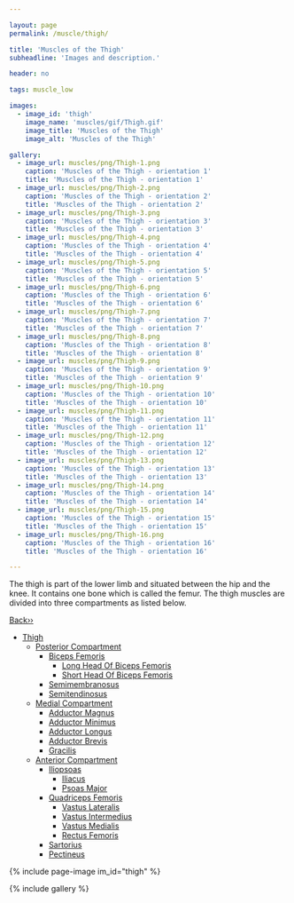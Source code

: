```yaml
---

layout: page
permalink: /muscle/thigh/

title: 'Muscles of the Thigh'
subheadline: 'Images and description.'

header: no

tags: muscle_low

images:
  - image_id: 'thigh'
    image_name: 'muscles/gif/Thigh.gif'
    image_title: 'Muscles of the Thigh'
    image_alt: 'Muscles of the Thigh' 

gallery:
  - image_url: muscles/png/Thigh-1.png
    caption: 'Muscles of the Thigh - orientation 1'
    title: 'Muscles of the Thigh - orientation 1'
  - image_url: muscles/png/Thigh-2.png
    caption: 'Muscles of the Thigh - orientation 2'
    title: 'Muscles of the Thigh - orientation 2'
  - image_url: muscles/png/Thigh-3.png
    caption: 'Muscles of the Thigh - orientation 3'
    title: 'Muscles of the Thigh - orientation 3'
  - image_url: muscles/png/Thigh-4.png
    caption: 'Muscles of the Thigh - orientation 4'
    title: 'Muscles of the Thigh - orientation 4'
  - image_url: muscles/png/Thigh-5.png
    caption: 'Muscles of the Thigh - orientation 5'
    title: 'Muscles of the Thigh - orientation 5'
  - image_url: muscles/png/Thigh-6.png
    caption: 'Muscles of the Thigh - orientation 6'
    title: 'Muscles of the Thigh - orientation 6'
  - image_url: muscles/png/Thigh-7.png
    caption: 'Muscles of the Thigh - orientation 7'
    title: 'Muscles of the Thigh - orientation 7'
  - image_url: muscles/png/Thigh-8.png
    caption: 'Muscles of the Thigh - orientation 8'
    title: 'Muscles of the Thigh - orientation 8'
  - image_url: muscles/png/Thigh-9.png
    caption: 'Muscles of the Thigh - orientation 9'
    title: 'Muscles of the Thigh - orientation 9'
  - image_url: muscles/png/Thigh-10.png
    caption: 'Muscles of the Thigh - orientation 10'
    title: 'Muscles of the Thigh - orientation 10'
  - image_url: muscles/png/Thigh-11.png
    caption: 'Muscles of the Thigh - orientation 11'
    title: 'Muscles of the Thigh - orientation 11'
  - image_url: muscles/png/Thigh-12.png
    caption: 'Muscles of the Thigh - orientation 12'
    title: 'Muscles of the Thigh - orientation 12'
  - image_url: muscles/png/Thigh-13.png
    caption: 'Muscles of the Thigh - orientation 13'
    title: 'Muscles of the Thigh - orientation 13'
  - image_url: muscles/png/Thigh-14.png
    caption: 'Muscles of the Thigh - orientation 14'
    title: 'Muscles of the Thigh - orientation 14'
  - image_url: muscles/png/Thigh-15.png
    caption: 'Muscles of the Thigh - orientation 15'
    title: 'Muscles of the Thigh - orientation 15'
  - image_url: muscles/png/Thigh-16.png
    caption: 'Muscles of the Thigh - orientation 16'
    title: 'Muscles of the Thigh - orientation 16'

---
```


The thigh is part of the lower limb and situated between the hip and the knee. It contains one bone which is called the femur. The thigh muscles are divided into three compartments as listed below.

[Back››](/muscle/)

- [Thigh](/muscle/thigh/)
  - [Posterior Compartment](/muscle/thigh/posterior/)
    - [Biceps Femoris](/muscle/thigh/bicepsfemoris/)
      - [Long Head Of Biceps Femoris](/muscle/thigh/longbicepsfemoris/)
      - [Short Head Of Biceps Femoris](/muscle/thigh/shortbicepsfemoris/)
    - [Semimembranosus](/muscle/thigh/semimembranosus/)
    - [Semitendinosus](/muscle/thigh/semitendinosus/)
  - [Medial Compartment](/muscle/thigh/medial/)
    - [Adductor Magnus](/muscle/thigh/adductormagnus/)
    - [Adductor Minimus](/muscle/thigh/adductorminimus/)
    - [Adductor Longus](/muscle/thigh/adductorlongus/)
    - [Adductor Brevis](/muscle/thigh/adductorbrevis/)
    - [Gracilis](/muscle/thigh/gracilis/)
  - [Anterior Compartment](/muscle/thigh/anterior/)
    - [Iliopsoas](/muscle/thigh/iliopsoas/)
      - [Iliacus](/muscle/thigh/iliacus/)
      - [Psoas Major](/muscle/thigh/psoasmajor/)
    - [Quadriceps Femoris](/muscle/thigh/quadricepsfemoris/)
      - [Vastus Lateralis](/muscle/thigh/vastuslateralis/)
      - [Vastus Intermedius](/muscle/thigh/vastusintermedius/)
      - [Vastus Medialis](/muscle/thigh/vastusmedialis/)
      - [Rectus Femoris](/muscle/thigh/rectusfemoris/)
    - [Sartorius](/muscle/thigh/sartorius/)
    - [Pectineus](/muscle/thigh/pectineus/)

{% include page-image im_id="thigh" %}

{% include gallery %}
